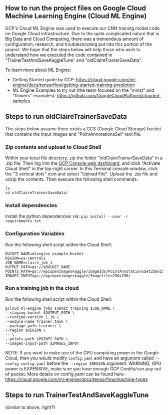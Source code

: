 ## How to run the project files on Google Cloud Machine Learning Engine (Cloud ML Engine)

GCP's Cloud ML Engine was used to execute our CNN training model code on Google Cloud infrastructure. Due to the quite complicated nature that is Big Data and Cloud Computing, there was a tremendous amount of configuration, research, and troubleshooting put into this portion of the project. We hope that the steps below will help those who wish to understand how we executed the code contained in "TrainerTestAndSaveKaggleTune" and "oldClaireTrainerSaveData".

To learn more about ML Engine:
- Getting Started guide by GCP: https://cloud.google.com/ml-engine/docs/tensorflow/getting-started-training-prediction
- ML Engine Examples to try out (the team focused on the "mnist" and "flowers" examples): https://github.com/GoogleCloudPlatform/cloudml-samples

## Steps to run oldClaireTrainerSaveData
The steps below assume there exists a GCS (Google Cloud Storage) bucket that contains the input images and "PointAnnotationsSet" text file. 

### Zip contents and upload to Cloud Shell
Within your local file directory, zip the folder "oldClaireTrainerSaveData" in a .zip file. Then log into the [GCP Console web dashboard](https://console.cloud.google.com/home/), and click "Activate Cloud Shell" in the top-right corner. In this Terminal console window, click the "3 vertical dots" icon and select "Upload File". Upload the .zip file and unzip the contents. Then execute the following shell commands.

```shell
ls
cd oldClaireTrainerSaveData/
```

### Install dependencies
Install the python dependencies via: `pip install --user -r requirements.txt`

### Configuration Variables
Run the following shell script within the Cloud Shell:

```shell
BUCKET_NAME=mlengine_example_bucket
REGION=us-central1
JOB_NAME=claire_job_1
OUTPUT_PATH=gs://$BUCKET_NAME
POINTS_PATH=gs://wpiopenimageskaggle/imageIds/PointAnnotationsSet256x256.txt
IMAGES_INPUT=gs://wpiopenimageskaggle/Imagefiles256x256/
```

### Run a training job in the cloud
Run the following shell script within the Cloud Shell:

```shell
gcloud ml-engine jobs submit training $JOB_NAME \
--staging-bucket $OUTPUT_PATH \
--runtime-version 1.10 \
--module-name trainer.task \
--package-path trainer/ \
--region $REGION \
-- \
--points-path $POINTS_PATH \
--images-input-path $IMAGES_INPUT
```

NOTE: If you want to make use of the GPU computing power in the Google Cloud, then you would modify `config.yaml` and have an argument called `--config config.yaml` before the `--region $REGION` argument. WARNING, GPU power is EXPENSIVE, make sure you have enough GCP Credits/can pay out of pocket. More details on config.yaml can be found here: https://cloud.google.com/ml-engine/docs/tensorflow/machine-types

## Steps to run TrainerTestAndSaveKaggleTune

(similar to above, right?)
